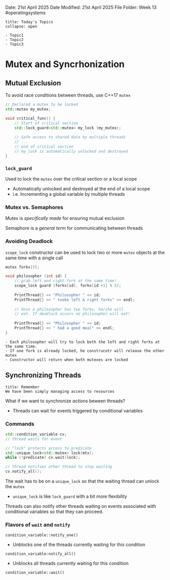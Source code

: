 Date: 21st April 2025
Date Modified: 21st April 2025
File Folder: Week 13
#operatingsystems

```ad-abstract
title: Today's Topics
collapse: open

- Topic1
- Topic2
- Topic3

```

# Mutex and Syncrhonization

## Mutual Exclusion

To avoid race conditions between threads, use C++17 `mutex`

```c++
// Declared a mutex to be locked
std::mutex my_mutex;

void critical_func() {
	// Start of critical section
	std::lock_guard<std::mutex> my_lock (my_mutex);
	
	// Safe access to shared data by multiple threads
	// ...
	// end of critical section
	// my_lock is automatically unlocked and destroyed
}
```

### `lock_guard`

Used to lock the `mutex` over the critical section or a local scope
- Automatically unlocked and destroyed at the end of a local scope
- i.e. Incrementing a global variable by multiple threads

### Mutex vs. Semaphores

Mutex is *specifically made* for ensuring mutual exclusion

Semaphore is a *general term* for communicating between threads

### Avoiding Deadlock

`scope_lock` constructor can be used to lock two or more `mutex` objects at the same time with a single call

```c++
mutex forks[5];

void philosopher (int id) {
	// grab left and right fork at the same time!
	scope_lock guard (forks[id], forks[id +1] % 5);
	
	PrintThread{} << "Philosopher " << id;
	PrintThread{} << " tooke left & right forks" << endl;
	
	// Once a philosopher has two forks, he/she will
	// eat. If deadlock occurs no philosopher will eat!
	
	PrintThread{} << "Philosopher " << id;
	PrintThread{} << " had a good meal" << endl;
}
```

```ad-example
- Each philosopher will try to lock both the left and right forks at the same time.
- If one fork is already locked, he construcotr will release the other mutex
- Constructor will return when both mutexes are locked
```

## Synchronizing Threads

```ad-note
title: Remember
We have been simply managing access to resources
```

What if we want to synchronize *actions* beween threads?
- Threads can wait for events triggered by conditional variables

### Commands

```c++
std::condition_variable cv;
// thread waits for event

// "lock" protects access to predicate
std::unique_lock<std::mutex> lock(mtx);
while (!predicate) cv.wait(lock);

// thread notifies other thread to stop waiting
cv.notify_all();
```

The wait has to be on a `unique_lock` so that the waiting thread can unlock the `mutex`
- `unique_lock` is like `lock_guard` with a bit more flexibility

Threads can also notify other threads waiting on events associated with conditional variables so that they can proceed.

### Flavors of `wait` and `notify`

`condition_variable::notify_one()`
- Unblocks one of the threads currently waiting for this condition

`condition_variable:notify_all()`
- Unblocks all threads currently waiting for this condition

`condition_variable::wait()`


